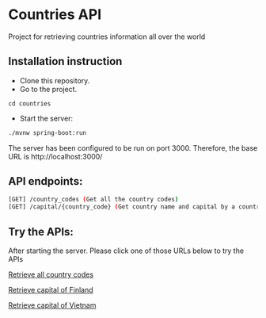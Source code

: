 # Countries API

Project for retrieving countries information all over the world

## Installation instruction

* Clone this repository.
* Go to the project.
```
cd countries
```
* Start the server:
```bash
./mvnw spring-boot:run
```
The server has been configured to be run on port 3000. Therefore, the base URL is http://localhost:3000/

## API endpoints:
```bash
[GET] /country_codes (Get all the country codes)
[GET] /capital/{country_code} (Get country name and capital by a country code)
```

## Try the APIs:

After starting the server. Please click one of those URLs below to try the APIs

[Retrieve all country codes](http://localhost:3000/country_codes)

[Retrieve capital of Finland](http://localhost:3000/capital/fi)

[Retrieve capital of Vietnam](http://localhost:3000/capital/vn)
